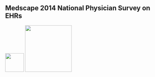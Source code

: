 ## Medscape 2014  National Physician Survey on EHRs


<img src ="https://images.duckduckgo.com/iu/?u=http%3A%2F%2Ftse3.mm.bing.net%2Fth%3Fid%3DOIP.M3a6a9bd19a8721e2bc69478d9848858eo1%26amp%3Bpid%3D15.1&f=1" height=60>


<img src ="http://www.medscape.com/features/slideshow/public/ehr2014#1" height=150>

